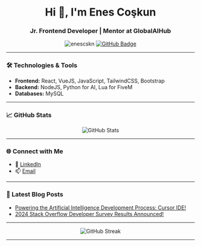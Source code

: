 <h1 align="center">Hi 👋, I'm Enes Coşkun</h1>
<h3 align="center">Jr. Frontend Developer | Mentor at GlobalAIHub</h3>

<p align="center">
  <img src="https://komarev.com/ghpvc/?username=enescskn&label=Profile%20views&color=0e75b6&style=flat" alt="enescskn" /> 
  <a href="https://github.com/enescskn?tab=followers"><img src="https://img.shields.io/github/followers/enescskn?label=Followers&style=social" alt="GitHub Badge"></a>
</p>

---

### 🛠️ Technologies & Tools
- **Frontend:** React, VueJS, JavaScript, TailwindCSS, Bootstrap
- **Backend:** NodeJS, Python for AI, Lua for FiveM
- **Databases:** MySQL

---

### 📈 GitHub Stats
<p align="center">
  <img src="https://github-readme-stats.vercel.app/api?username=enescskn&show_icons=true&theme=radical" alt="GitHub Stats" />
</p>

---

### 🌐 Connect with Me
- 💼 [LinkedIn](https://www.linkedin.com/in/enescskn)
- 📫 [Email](mailto:enscskun@gmail.com)

---

### 📝 Latest Blog Posts
- [Powering the Artificial Intelligence Development Process: Cursor IDE!](https://www.linkedin.com/posts/enscskn_yapay-zekay%C4%B1-geli%C5%9Ftirme-s%C3%BCrecini-g%C3%BC%C3%A7lendirmek-activity-7248313030675972096-W70a?utm_source=share&utm_medium=member_desktop)
- [2024 Stack Overflow Developer Survey Results Announced!](https://www.linkedin.com/posts/enscskn_2024-stack-overflow-geli%C5%9Ftirici-anket-activity-7229142277401505794-YjjI?utm_source=share&utm_medium=member_desktop)

---

<p align="center">
  <img src="https://github-readme-streak-stats.herokuapp.com/?user=enescskn&theme=radical" alt="GitHub Streak" />
</p>

---
